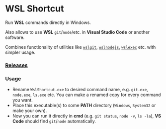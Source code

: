 # WSL Shortcut

Run **WSL** commands directly in Windows.

Also allows to use **WSL** `git`/`node`/etc. in **Visual Studio Code** or another software.

Combines functionality of utilities like [`wslgit`](//github.com/andy-5/wslgit), [`wslnodejs`](//github.com/snooopcatt/wslnodejs), [`wslexec`](//github.com/int128/wslexec) etc. with simpler usage.

### [Releases](../../releases)

### Usage

- Rename `WslShortcut.exe` to desired command name, e.g. `git.exe`, `node.exe`, `ls.exe` etc. You can make a renamed copy for every command you want.
- Place this executable(s) to some **PATH** directory (`Windows`, `System32` or make your own).
- Now you can run it directly in **cmd** (e.g. `git status`, `node -v`, `ls -la`), **VS Code** should find `git`/`node` automatically.
